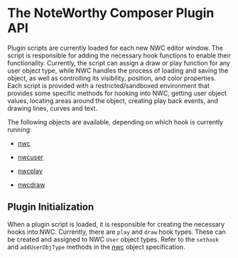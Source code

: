 # The NoteWorthy Composer Plugin API

Plugin scripts are currently loaded for each new NWC editor window. The script is responsible for adding the necessary hook functions to enable their functionality. Currently, the script can assign a draw or play function for any user object type, while NWC handles the process of loading and saving the object, as well as controlling its visibility, position, and color properties. Each script is provided with a restricted/sandboxed environment that provides some specific methods for hooking into NWC, getting user object values, locating areas around the object, creating play back events, and drawing lines, curves and text.

The following objects are available, depending on which hook is currently running:

- [nwc](nwc.md)

- [nwcuser](nwcuser.md)

- [nwcplay](nwcplay.md)

- [nwcdraw](nwcdraw.md) 


## Plugin Initialization

When a plugin script is loaded, it is responsible for creating the necessary hooks into NWC. Currently, there are `play` and `draw` hook types. These can be created and assigned to NWC `User` object types. Refer to the `sethook` and `addUserObjType` methods in the [nwc](nwc.md) object specification. 
